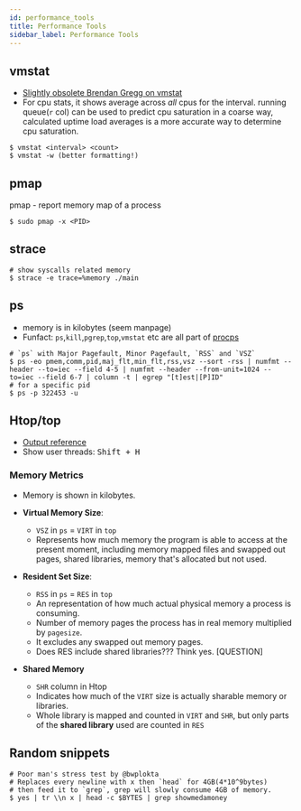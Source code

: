 ```yaml
---
id: performance_tools
title: Performance Tools
sidebar_label: Performance Tools
---
```


## vmstat

- [Slightly obsolete Brendan Gregg on vmstat](https://www.youtube.com/watch?v=k9eX1jQR1hA)
- For cpu stats, it shows average across _all_ cpus for the interval. running queue(`r` col) can be used to predict cpu saturation in a coarse way, calculated uptime load averages is a more accurate way to determine cpu saturation.

```shell
$ vmstat <interval> <count>
$ vmstat -w (better formatting!)
```

## pmap

pmap - report memory map of a process

```shell
$ sudo pmap -x <PID>
```

## strace

```shell
# show syscalls related memory
$ strace -e trace=%memory ./main
```

## ps

- memory is in kilobytes (seem manpage)
- Funfact: `ps`,`kill`,`pgrep`,`top`,`vmstat` etc are all part of [procps](https://gitlab.com/procps-ng/procps)

```shell
# `ps` with Major Pagefault, Minor Pagefault, `RSS` and `VSZ`
$ ps -eo pmem,comm,pid,maj_flt,min_flt,rss,vsz --sort -rss | numfmt --header --to=iec --field 4-5 | numfmt --header --from-unit=1024 --to=iec --field 6-7 | column -t | egrep "[t]est|[P]ID"
# for a specific pid
$ ps -p 322453 -u
```

## Htop/top

- [Output reference](http://archive.is/PUHrs)
- Show user threads: <kbd>Shift + H</kbd>

### Memory Metrics

- Memory is shown in kilobytes.
- **Virtual Memory Size**:

  - `VSZ` in `ps` = `VIRT` in `top`
  - Represents how much memory the program is able to access at the present moment, including memory mapped files and swapped out pages, shared libraries, memory that's allocated but not used.

- **Resident Set Size**:

  - `RSS` in `ps` = `RES` in `top`
  - An representation of how much actual physical memory a process is consuming.
  - Number of memory pages the process has in real memory multiplied by `pagesize`.
  - It excludes any swapped out memory pages.
  - Does RES include shared libraries??? Think yes. [QUESTION]

- **Shared Memory**
  - `SHR` column in Htop
  - Indicates how much of the `VIRT` size is actually sharable memory or libraries.
  - Whole library is mapped and counted in `VIRT` and `SHR`, but only parts of the **shared library** used are counted in `RES`

## Random snippets

```shell
# Poor man's stress test by @bwplokta
# Replaces every newline with x then `head` for 4GB(4*10^9bytes)
# then feed it to `grep`, grep will slowly consume 4GB of memory.
$ yes | tr \\n x | head -c $BYTES | grep showmedamoney
```
